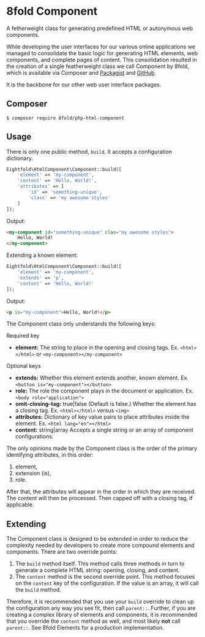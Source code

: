 # 8fold Component

A fetherweight class for generating predefined HTML or autonymous web components.

While developing the user interfaces for our various online applications we managed to consolidate the basic logic for generating HTML elements, web components, and complete pages of content. This consolidation resulted in the creation of a single featherweight class we call Component by 8fold, which is available via Composer and [Packagist](https://packagist.org/packages/8fold/php-html-component) and [GitHub](https://github.com/8fold/php-html-component).

It is the backbone for our other web user interface packages.

## Composer

```
$ composer require 8fold/php-html-component
```

## Usage

There is only one public method, `build`. It accepts a configuration dictionary.

```php
Eightfold\HtmlComponent\Component::build([
    'element' => 'my-component',
    'content' => 'Hello, World!',
    'attributes' => [
        'id' => 'something-unique',
        'class' => 'my awesome styles'
    ]
]);
```

Output:

```html
<my-component id="something-unique" clas="my awesome styles">
    Hello, World!
</my-component>
```

Extending a known element:

```php
Eightfold\HtmlComponent\Component::build([
    'element' => 'my-component',
    'extends' => 'p',
    'content' => 'Hello, World!'
]);
```

Output:

```html
<p is="my-component">Hello, World!</p>
```

The Component class only understands the following keys:

 Required key
 
 - **element:** The string to place in the opening and closing tags. 
                Ex. `<html></html>` or `<my-component></my-component>`
 
 Optional keys
 
 - **extends:**          Whether this element extends another, known element. Ex.
                         `<button is="my-component"></button>`
 - **role:**             The role the component plays in the document or application.
                         Ex. `<body role="application">`
 - **omit-closing-tag:** true|false (Default is false.) Whether the element has a
                         closing tag. Ex. `<html></html>` versus `<img>`
 - **attributes:**       Dictionary of key value pairs to place attributes inside the
                         element. Ex. `<html lang="en"></html>`
 - **content:**          string|array Accepts a single string or an array of 
                         component configurations.

The only opinions made by the Component class is the order of the primary identifying attributes, in this order:

1. element,
2. extension (is),
3. role.

After that, the attributes will appear in the order in which they are received. The content will then be processed. Then capped off with a closing tag, if applicable.

## Extending

The Component class is designed to be extended in order to reduce the complexity needed by developers to create more compound elements and components. There are two override points:

1. The `build` method itself. This method calls three methods in turn to generate a complete HTML string: opening, closing, and content.
2. The `content` method is the second override point. This method focuses on the `content` key of the configuration. If the value is an array, it will call the `build` method.

Therefore, it is recommended that you use your `build` override to clean up the configuration any way you see fit, then call `parent::`. Further, if you are creating a complex library of elements and components, it is recommended that you override the `content` method as well, and most likely **not** call `parent::`. See 8fold Elements for a production implementation.